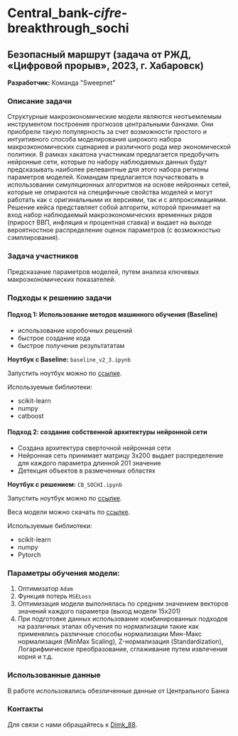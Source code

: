 # Central_bank-_cifre_-breakthrough_sochi
## Безопасный маршрут (задача от РЖД, «Цифровой прорыв», 2023, г. Хабаровск)

**Разработчик:** Команда "Sweepnet"

### Описание задачи
Структурные макроэкономические модели являются неотъемлемым инструментом построения прогнозов центральными банками. Они приобрели такую популярность за счет возможности простого и интуитивного способа моделирования широкого набора макроэкономических сценариев и различного рода мер экономической политики. В рамках хакатона участникам предлагается предобучить нейронные сети, которые по набору наблюдаемых данных будут предсказывать наиболее релевантные для этого набора регионы параметров моделей. Командам предлагается поучаствовать в использовании симуляционных алгоритмов на основе нейронных сетей, которые не опираются на специфичные свойства моделей и могут работать как с оригинальными их версиями, так и с аппроксимациями. Решение кейса представляет собой алгоритм, которой принимает на вход набор наблюдаемый макроэкономических временных рядов (прирост ВВП, инфляция и процентная ставка) и выдает на выходе вероятностное распределение оценок параметров (с возможностью сэмплирования).

### Задача участников
Предсказание параметров моделей, путем анализа ключевых макроэкономических показателей.

### Подходы к решению задачи

#### Подход 1: Использование методов машинного обучения (Baseline)
- использование коробочных решений
- быстрое создание кода
- быстрое получение результататам

**Ноутбук с Baseline:** `baseline_v2_3.ipynb`

Запустить ноутбук можно по [ссылке](https://colab.research.google.com).

Используемые библиотеки:
- scikit-learn
- numpy
- catboost

#### Подход 2: создание собственной архитектуры нейронной сети
- Создана архитектура сверточной нейронная сети
- Нейронная сеть принимает матрицу 3х200 выдает распределение для каждого параметра длинной 201 значение
- Детекция объектов в размеченных областях

**Ноутбук с решением:** `CB_SOCHI.ipynb`

Запустить ноутбук можно по [ссылке](https://colab.research.google.com).

Веса модели можно скачать по [ссылке](https://colab.research.google.com).

Используемые библиотеки:
- scikit-learn
- numpy
- Pytorch

### Параметры обучения модели:
1. Оптимизатор `Adam`
2. Функция потерь `MSELoss`
3. Оптимизация модели выполнялась по средним значением векторов значений каждого параметра (выход модели 15х201)
4. При подготовке данных использование комбинированных подходов на различных этапах обучения по нормализации такие как применялись различные способы нормализации Мин-Макс нормализация (MinMax Scaling), Z-нормализация (Standardization), Логарифмическое преобразование, сглаживание путем извлечения корня и т.д.
   

### Использованные данные
В работе использовались обезличенные данные от Центрального Банка

### Контакты
Для связи с нами обращайтесь к [Dimk_88](https://t.me/Dimk_88).
